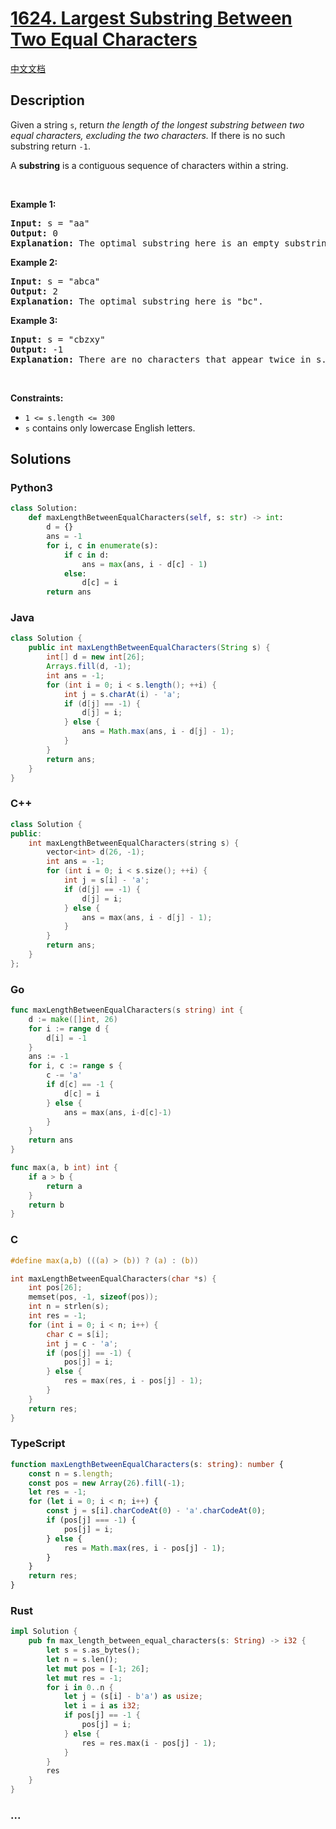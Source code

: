 # [1624. Largest Substring Between Two Equal Characters](https://leetcode.com/problems/largest-substring-between-two-equal-characters)

[中文文档](/solution/1600-1699/1624.Largest%20Substring%20Between%20Two%20Equal%20Characters/README.md)

## Description

<p>Given a string <code>s</code>, return <em>the length of the longest substring between two equal characters, excluding the two characters.</em> If there is no such substring return <code>-1</code>.</p>

<p>A <strong>substring</strong> is a contiguous sequence of characters within a string.</p>

<p>&nbsp;</p>
<p><strong class="example">Example 1:</strong></p>

<pre>
<strong>Input:</strong> s = &quot;aa&quot;
<strong>Output:</strong> 0
<strong>Explanation:</strong> The optimal substring here is an empty substring between the two <code>&#39;a&#39;s</code>.</pre>

<p><strong class="example">Example 2:</strong></p>

<pre>
<strong>Input:</strong> s = &quot;abca&quot;
<strong>Output:</strong> 2
<strong>Explanation:</strong> The optimal substring here is &quot;bc&quot;.
</pre>

<p><strong class="example">Example 3:</strong></p>

<pre>
<strong>Input:</strong> s = &quot;cbzxy&quot;
<strong>Output:</strong> -1
<strong>Explanation:</strong> There are no characters that appear twice in s.
</pre>

<p>&nbsp;</p>
<p><strong>Constraints:</strong></p>

<ul>
	<li><code>1 &lt;= s.length &lt;= 300</code></li>
	<li><code>s</code> contains only lowercase English letters.</li>
</ul>

## Solutions

<!-- tabs:start -->

### **Python3**

```python
class Solution:
    def maxLengthBetweenEqualCharacters(self, s: str) -> int:
        d = {}
        ans = -1
        for i, c in enumerate(s):
            if c in d:
                ans = max(ans, i - d[c] - 1)
            else:
                d[c] = i
        return ans
```

### **Java**

```java
class Solution {
    public int maxLengthBetweenEqualCharacters(String s) {
        int[] d = new int[26];
        Arrays.fill(d, -1);
        int ans = -1;
        for (int i = 0; i < s.length(); ++i) {
            int j = s.charAt(i) - 'a';
            if (d[j] == -1) {
                d[j] = i;
            } else {
                ans = Math.max(ans, i - d[j] - 1);
            }
        }
        return ans;
    }
}
```

### **C++**

```cpp
class Solution {
public:
    int maxLengthBetweenEqualCharacters(string s) {
        vector<int> d(26, -1);
        int ans = -1;
        for (int i = 0; i < s.size(); ++i) {
            int j = s[i] - 'a';
            if (d[j] == -1) {
                d[j] = i;
            } else {
                ans = max(ans, i - d[j] - 1);
            }
        }
        return ans;
    }
};
```

### **Go**

```go
func maxLengthBetweenEqualCharacters(s string) int {
	d := make([]int, 26)
	for i := range d {
		d[i] = -1
	}
	ans := -1
	for i, c := range s {
		c -= 'a'
		if d[c] == -1 {
			d[c] = i
		} else {
			ans = max(ans, i-d[c]-1)
		}
	}
	return ans
}

func max(a, b int) int {
	if a > b {
		return a
	}
	return b
}
```

### **C**

```c
#define max(a,b) (((a) > (b)) ? (a) : (b))

int maxLengthBetweenEqualCharacters(char *s) {
    int pos[26];
    memset(pos, -1, sizeof(pos));
    int n = strlen(s);
    int res = -1;
    for (int i = 0; i < n; i++) {
        char c = s[i];
        int j = c - 'a';
        if (pos[j] == -1) {
            pos[j] = i;
        } else {
            res = max(res, i - pos[j] - 1);
        }
    }
    return res;
}
```

### **TypeScript**

```ts
function maxLengthBetweenEqualCharacters(s: string): number {
    const n = s.length;
    const pos = new Array(26).fill(-1);
    let res = -1;
    for (let i = 0; i < n; i++) {
        const j = s[i].charCodeAt(0) - 'a'.charCodeAt(0);
        if (pos[j] === -1) {
            pos[j] = i;
        } else {
            res = Math.max(res, i - pos[j] - 1);
        }
    }
    return res;
}
```

### **Rust**

```rust
impl Solution {
    pub fn max_length_between_equal_characters(s: String) -> i32 {
        let s = s.as_bytes();
        let n = s.len();
        let mut pos = [-1; 26];
        let mut res = -1;
        for i in 0..n {
            let j = (s[i] - b'a') as usize;
            let i = i as i32;
            if pos[j] == -1 {
                pos[j] = i;
            } else {
                res = res.max(i - pos[j] - 1);
            }
        }
        res
    }
}
```

### **...**

```

```

<!-- tabs:end -->
